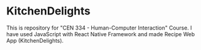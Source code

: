 # KitchenDelights
This is repository for "CEN 334 - Human-Computer Interaction" Course. I have used JavaScript with React Native Framework and made Recipe Web App (KitchenDelights).
